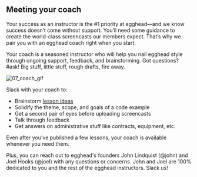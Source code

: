 ## Meeting your coach
Your success as an instructor is the #1 priority at egghead—and we know success doesn’t come without support. You’ll need some guidance to create the world-class screencasts our members expect. That’s why we pair you with an egghead coach right when you start.

Your coach is a seasoned instructor who will help you nail egghead style through ongoing support, feedback, and brainstorming. Got questions? #ask! Big stuff, little stuff, rough drafts, fire away.


![07_coach_gif](https://media.giphy.com/media/PAYR5Ar3XpJJu/giphy.gif)


Slack with your coach to:

- Brainstorm [lesson ideas](https://paper.dropbox.com/doc/02-What-should-you-teach-ebbyW6MTdvsU8GPCkJUn3)
- Solidify the theme, scope, and goals of a code example
- Get a second pair of eyes before uploading screencasts
- Talk through feedback
- Get answers on administrative stuff like contracts, equipment, etc.

Even after you’ve published a few lessons, your coach is available whenever you need them.

Plus, you can reach out to egghead's founders John Lindquist (@john) and Joel Hooks (@joel) with any questions or concerns. John and Joel are 100% dedicated to you and the rest of the egghead instructors. Slack us!

